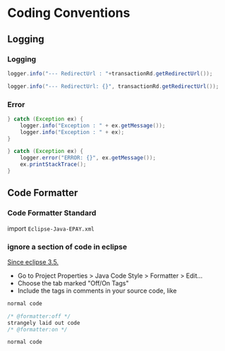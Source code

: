 # Coding Conventions

## Logging

### Logging

```java
logger.info("--- RedirectUrl : "+transactionRd.getRedirectUrl());
```

```java
logger.info("--- RedirectUrl: {}", transactionRd.getRedirectUrl());
```

### Error

```java
} catch (Exception ex) {
	logger.info("Exception : " + ex.getMessage());
	logger.info("Exception : " + ex);
}
```

```java
} catch (Exception ex) {
	logger.error("ERROR: {}", ex.getMessage());
	ex.printStackTrace();
}
```



## Code Formatter


### Code Formatter Standard

import `Eclipse-Java-EPAY.xml`

### ignore a section of code in eclipse

[Since eclipse 3.5.](https://stackoverflow.com/a/3345289)

- Go to Project Properties > Java Code Style > Formatter > Edit...
- Choose the tab marked "Off/On Tags"
- Include the tags in comments in your source code, like

```java
normal code

/* @formatter:off */
strangely laid out code
/* @formatter:on */

normal code
```
